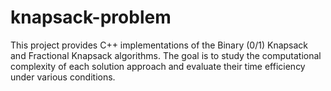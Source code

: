 # knapsack-problem
This project provides C++ implementations of the Binary (0/1) Knapsack and Fractional Knapsack algorithms. The goal is to study the computational complexity of each solution approach and evaluate their time efficiency under various conditions.
